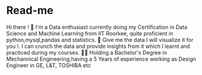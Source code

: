 # Read-me
Hi there ! 🤵 I'm a Data enthusiast currently doing my Certification in Data Science and  Machine Learning from IIT Roorkee, quite proficient in python,mysql,pandas and statistics.  🔭 Give me the data I will visualize it for you !. I can crunch the data and provide insights from it which I learnt and practiced during my courses.  👨‍🎓 Holding a Bachelor's Degree in Mechannical Engineering,having a 5 Years  of experience working as Design Engineer in GE, L&amp;T, TOSHIBA etc
